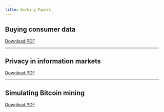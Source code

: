 ```yaml
---
title: Working Papers
---
```



## Buying consumer data

<!-- ### Abstract

This paper analyzes how giving consumers control over their personal data
affects market outcomes. When consumers have perfect knowledge of their product
valuations, data ownership paradoxically makes them worse off - firms can
perfectly price discriminate and consumers receive no compensation. However,
when consumers are uncertain about their own valuations, partial data disclosure
can emerge, potentially benefiting some consumers through compensation. The
welfare effects of privacy regulations thus depend critically on consumer
uncertainty and firms' ability to make inferences from both disclosed and
undisclosed information. -->

[Download PDF](assets/Working_Paper.pdf)

---

## Privacy in information markets

<!-- ### Abstract

This paper examines how a mediator can improve efficiency in data markets by
decorrelating consumer data before sharing it with platforms. The key insight is
that data externalities arise when consumer types are correlated, allowing
platforms to infer information about non-sharing consumers from those who share.
By transforming the data to remove correlations, the mediator can eliminate
these externalities and improve consumer welfare. -->

[Download PDF](assets/3YPaper.pdf)

---

## Simulating Bitcoin mining

<!-- ### Abstract

This paper examines how different Bitcoin mining strategies affect profitability
and network dynamics through a novel Markov Decision Process (MDP) framework.
The model incorporates time explicitly to evaluate mining policies' true
profitability, addressing limitations of previous block-domain approaches that
ignore temporal aspects. -->

[Download PDF](assets/Simulating_Bitcoin_mining.pdf)
